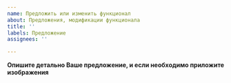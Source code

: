 ```yaml
---
name: Предложить или изменить функционал
about: Предложения, модификации функционала
title: ''
labels: Предложение
assignees: ''

---
```


**Опишите детально Ваше предложение, и если необходимо приложите изображения**
